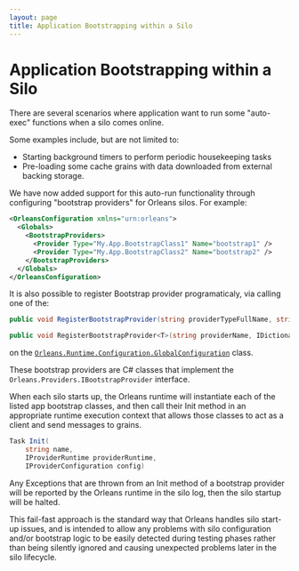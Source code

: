 ```yaml
---
layout: page
title: Application Bootstrapping within a Silo
---
```


# Application Bootstrapping within a Silo

There are several scenarios where application want to run some "auto-exec" functions when a silo comes online.

Some examples include, but are not limited to:
* Starting background timers to perform periodic housekeeping tasks
* Pre-loading some cache grains with data downloaded from external backing storage.

We have now added support for this auto-run functionality through configuring "bootstrap providers" for Orleans silos. For example:

``` xml
<OrleansConfiguration xmlns="urn:orleans">
  <Globals>
    <BootstrapProviders>
      <Provider Type="My.App.BootstrapClass1" Name="bootstrap1" />
      <Provider Type="My.App.BootstrapClass2" Name="bootstrap2" />
    </BootstrapProviders>
  </Globals>
</OrleansConfiguration>
```

It is also possible to register Bootstrap provider programaticaly, via calling one of the:

``` csharp
public void RegisterBootstrapProvider(string providerTypeFullName, string providerName, IDictionary<string, string> properties = null)

public void RegisterBootstrapProvider<T>(string providerName, IDictionary<string, string> properties = null) where T : IBootstrapProvider
```
on the [`Orleans.Runtime.Configuration.GlobalConfiguration`](https://github.com/dotnet/orleans/blob/master/src/Orleans/Configuration/GlobalConfiguration.cs) class.

These bootstrap providers are C# classes that implement the `Orleans.Providers.IBootstrapProvider` interface.

When each silo starts up, the Orleans runtime will instantiate each of the listed app bootstrap classes, and then call their Init method in an appropriate runtime execution context that allows those classes to act as a client and send messages to grains.

``` csharp
Task Init(
    string name,
    IProviderRuntime providerRuntime,
    IProviderConfiguration config)
```

Any Exceptions that are thrown from an Init method of a bootstrap provider will be reported by the Orleans runtime in the silo log, then the silo startup will be halted.

This fail-fast approach is the standard way that Orleans handles silo start-up issues, and is intended to allow any problems with silo configuration and/or bootstrap logic to be easily detected during testing phases rather than being silently ignored and causing unexpected problems later in the silo lifecycle.
